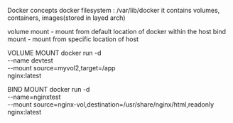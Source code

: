Docker concepts
docker filesystem : /var/lib/docker
it contains volumes, containers, images(stored in layed arch)

volume mount - mount from default location of docker within the host 
bind mount - mount from specific location of host

VOLUME MOUNT
docker run -d \
  --name devtest \
  --mount source=myvol2,target=/app \
  nginx:latest

BIND MOUNT
docker run -d \
  --name=nginxtest \
  --mount source=nginx-vol,destination=/usr/share/nginx/html,readonly \
  nginx:latest  